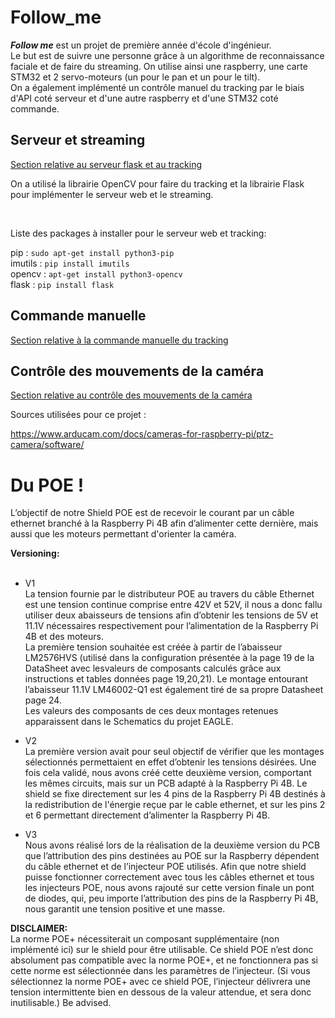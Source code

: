 # Follow_me

***Follow me*** est un projet de première année d'école d'ingénieur.<br>
Le but est de suivre une personne grâce à un algorithme de reconnaissance faciale et de faire du streaming. On utilise ainsi une raspberry, une carte STM32 et 2 servo-moteurs (un pour le pan et un pour le tilt).<br> On a également implémenté un contrôle manuel du tracking par le biais d'API coté serveur et d'une autre raspberry et d'une STM32 coté commande.



## Serveur et streaming

[Section relative au serveur flask et au tracking](WebServer/FlaskServer/)

On a utilisé la librairie OpenCV pour faire du tracking et la librairie Flask pour implémenter le serveur web et le streaming.<br>

<br>

Liste des packages à installer pour le serveur web et tracking:

pip : ``sudo apt-get install python3-pip`` <br>
imutils : ``pip install imutils`` <br>
opencv : ``apt-get install python3-opencv``<br>
flask : ``pip install flask``


## Commande manuelle

[Section relative à la commande manuelle du tracking](WebServer/clientSide/)

## Contrôle des mouvements de la caméra

[Section relative au contrôle des mouvements de la caméra](/servo/)




Sources utilisées pour ce projet : <br>

https://www.arducam.com/docs/cameras-for-raspberry-pi/ptz-camera/software/


# Du POE !

L’objectif de notre Shield POE est de recevoir le courant par un câble ethernet branché à la Raspberry Pi 4B afin d’alimenter cette dernière, mais aussi que les moteurs permettant d'orienter la caméra. <br>

**Versioning:** <br>
<br>
* V1 <br>
 La tension fournie par le distributeur POE au travers du câble Ethernet est une tension continue comprise entre 42V et 52V, il nous a donc fallu utiliser deux abaisseurs de tensions afin d’obtenir les tensions de 5V et 11.1V nécessaires respectivement pour l’alimentation de la Raspberry Pi 4B et des moteurs. <br>
La première tension souhaitée est créée à partir de l’abaisseur LM2576HVS (utilisé dans la configuration présentée à la page 19 de la DataSheet avec lesvaleurs de composants calculés grâce aux instructions et tables données page 19,20,21). Le montage entourant l’abaisseur 11.1V  LM46002-Q1 est également tiré de sa propre Datasheet page 24. <br>
Les valeurs des composants de ces deux montages retenues apparaissent dans le Schematics du projet EAGLE.

* V2 <br>
 La première version avait pour seul objectif de vérifier que les montages sélectionnés permettaient en effet d’obtenir les tensions désirées. Une fois cela validé, nous avons créé cette deuxième version, comportant les mêmes circuits, mais sur un PCB adapté à la Raspberry Pi 4B. Le shield se fixe directement sur les 4 pins de la Raspberry Pi 4B destinés à la redistribution de l'énergie reçue par le cable ethernet, et sur les pins 2 et 6 permettant directement d’alimenter la Raspberry Pi 4B. 
 
* V3 <br>
 Nous avons réalisé lors de la réalisation de la deuxième version du PCB que l’attribution des pins destinées au POE sur la Raspberry dépendent du câble ethernet et de l’injecteur POE utilisés. Afin que notre shield puisse fonctionner correctement avec tous les câbles ethernet et tous les injecteurs POE, nous avons rajouté sur cette version finale un pont de diodes, qui, peu importe l’attribution des pins de la Raspberry Pi 4B, nous garantit une tension positive et une masse.

**DISCLAIMER:** <br>
La norme POE+ nécessiterait un composant supplémentaire (non implémenté ici) sur le shield pour être utilisable. Ce shield POE n’est donc absolument pas compatible avec la norme POE+, et ne fonctionnera pas si cette norme est sélectionnée dans les paramètres de l’injecteur. (Si vous sélectionnez la norme POE+ avec ce shield POE, l’injecteur délivrera une tension intermittente bien en dessous de la valeur attendue, et sera donc inutilisable.)  Be advised.

